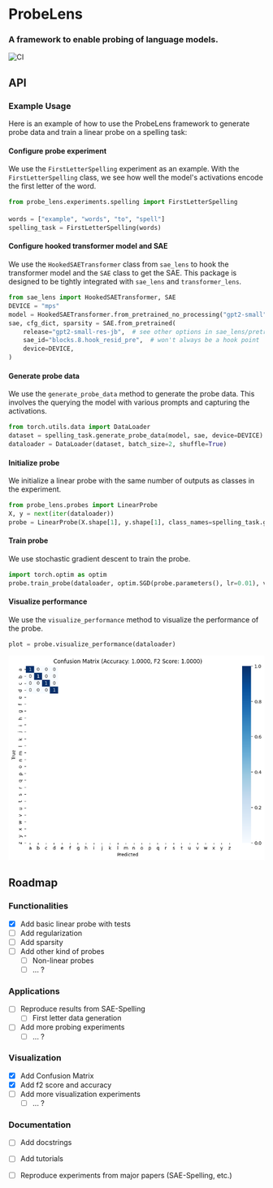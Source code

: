 # ProbeLens
### A framework to enable probing of language models.
![CI](https://github.com/sharanry/probe-lens/actions/workflows/ci.yaml/badge.svg)

## API
### Example Usage

Here is an example of how to use the ProbeLens framework to generate probe data and train a linear probe on a spelling task:


#### Configure probe experiment
We use the `FirstLetterSpelling` experiment as an example. With the `FirstLetterSpelling` class, we see how well the model's activations encode the first letter of the word.
```python
from probe_lens.experiments.spelling import FirstLetterSpelling

words = ["example", "words", "to", "spell"]
spelling_task = FirstLetterSpelling(words)
```

#### Configure hooked transformer model and SAE
We use the `HookedSAETransformer` class from `sae_lens` to hook the transformer model and the `SAE` class to get the SAE. This package is designed to be tightly integrated with `sae_lens` and `transformer_lens`.
```python
from sae_lens import HookedSAETransformer, SAE
DEVICE = "mps"
model = HookedSAETransformer.from_pretrained_no_processing("gpt2-small", device=DEVICE)
sae, cfg_dict, sparsity = SAE.from_pretrained(
    release="gpt2-small-res-jb",  # see other options in sae_lens/pretrained_saes.yaml
    sae_id="blocks.8.hook_resid_pre",  # won't always be a hook point
    device=DEVICE,
)
```

#### Generate probe data
We use the `generate_probe_data` method to generate the probe data. This involves the querying the model with various prompts and capturing the activations.
```python
from torch.utils.data import DataLoader
dataset = spelling_task.generate_probe_data(model, sae, device=DEVICE)
dataloader = DataLoader(dataset, batch_size=2, shuffle=True)
```

#### Initialize probe
We initialize a linear probe with the same number of outputs as classes in the experiment.
```python
from probe_lens.probes import LinearProbe
X, y = next(iter(dataloader))
probe = LinearProbe(X.shape[1], y.shape[1], class_names=spelling_task.get_classes(), device=DEVICE)
```

#### Train probe
We use stochastic gradient descent to train the probe.
```python
import torch.optim as optim
probe.train_probe(dataloader, optim.SGD(probe.parameters(), lr=0.01), val_dataloader=None, epochs=1000)
```

#### Visualize performance
We use the `visualize_performance` method to visualize the performance of the probe.
```python
plot = probe.visualize_performance(dataloader)
```
![Confusion Matrix](confusion_matrix.png)


## Roadmap
### Functionalities
- [x] Add basic linear probe with tests
- [ ] Add regularization
- [ ] Add sparsity
- [ ] Add other kind of probes
    - [ ] Non-linear probes
    - [ ] ... ?

### Applications
- [ ] Reproduce results from SAE-Spelling
    - [ ] First letter data generation
- [ ] Add more probing experiments
    - [ ] ... ?

### Visualization
- [x] Add Confusion Matrix 
- [x] Add f2 score and accuracy
- [ ] Add more visualization experiments
    - [ ] ... ?

### Documentation
- [ ] Add docstrings
- [ ] Add tutorials
- [ ] Reproduce experiments from major papers (SAE-Spelling, etc.)

